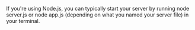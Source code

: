 If you're using Node.js, you can typically start your server by running node server.js or node app.js (depending on what you named your server file) in your terminal.